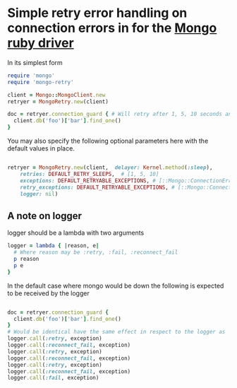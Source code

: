 # Simple retry error handling on connection errors in for the [Mongo ruby driver](https://github.com/mongodb/mongo-ruby-driver)

In its simplest form
```ruby
require 'mongo'
require 'mongo-retry'

client = Mongo::MongoClient.new
retryer = MongoRetry.new(client)

doc = retryer.connection_guard { # Will retry after 1, 5, 10 seconds and eventually fail by throwing the exception thrown on the 4th attempt
  client.db('foo')['bar'].find_one()
}

```

You may also specify the following optional parameters here with the default values in place.

```ruby

retryer = MongoRetry.new(client,  delayer: Kernel.method(:sleep),
    retries: DEFAULT_RETRY_SLEEPS,  # [1, 5, 10]
    exceptions: DEFAULT_RETRYABLE_EXCEPTIONS, # [::Mongo::ConnectionError,::Mongo::ConnectionTimeoutError,::Mongo::ConnectionFailure,::Mongo::OperationTimeout]
    retry_exceptions: DEFAULT_RETRYABLE_EXCEPTIONS, # [::Mongo::ConnectionError,::Mongo::ConnectionTimeoutError,::Mongo::ConnectionFailure,::Mongo::OperationTimeout]
    logger: nil)

```

## A note on logger

logger should be a lambda with two arguments

```ruby
logger = lambda { |reason, e|
  # Where reason may be :retry, :fail, :reconnect_fail
  p reason
  p e
}
```

In the default case where mongo would be down the following is expected to be received by the logger

```ruby

doc = retryer.connection_guard {
  client.db('foo')['bar'].find_one()
}
# Would be identical have the same effect in respect to the logger as
logger.call(:retry, exception)
logger.call(:reconnect_fail, exception)
logger.call(:retry, exception)
logger.call(:reconnect_fail, exception)
logger.call(:retry, exception)
logger.call(:reconnect_fail, exception)
logger.call(:fail, exception)

```
